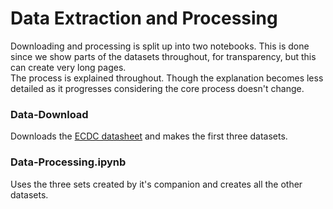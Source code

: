 # Data Extraction and Processing

Downloading and processing is split up into two notebooks. This is done since we show parts of the datasets throughout, for transparency, but this can create very long pages.<br>
The process is explained throughout. Though the explanation becomes less detailed as it progresses considering the core process doesn't change.

### Data-Download

Downloads the [ECDC datasheet](https://www.ecdc.europa.eu/en/publications-data/download-todays-data-geographic-distribution-covid-19-cases-worldwide) and makes the first three datasets.

### Data-Processing.ipynb 

Uses the three sets created by it's companion and creates all the other datasets.
